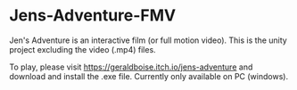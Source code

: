 # Jens-Adventure-FMV

Jen's Adventure is an interactive film (or full motion video). This is the unity project excluding the video (.mp4) files. 

To play, please visit https://geraldboise.itch.io/jens-adventure and download and install the .exe file. Currently only available on PC (windows). 



